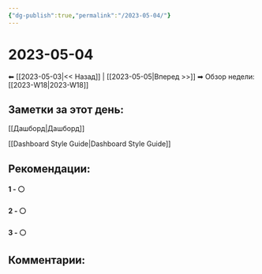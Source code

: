 ```yaml
---
{"dg-publish":true,"permalink":"/2023-05-04/"}
---
```


# 2023-05-04

⬅  [[2023-05-03\|<<  Назад]] | [[2023-05-05\|Вперед >>]]  ➡
Обзор недели: [[2023-W18\|2023-W18]]


## Заметки за этот день:

[[Дашборд\|Дашборд]]

[[Dashboard Style Guide\|Dashboard Style Guide]]

## Рекомендации:

#### 1 - ⚪ 

#### 2 - ⚪ 

#### 3 - ⚪ 


## Комментарии:
